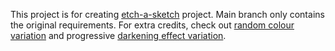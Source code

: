 This project is for creating [etch-a-sketch][odin-etch-a-sketch] project.
Main branch only contains the original requirements.
For extra credits, check out [random colour variation][random-col-branch] and progressive [darkening effect variation][progressive-darkness].

[odin-etch-a-sketch]: https://www.theodinproject.com/lessons/foundations-etch-a-sketch
[random-col-branch]: https://github.com/nintendoit/etch-a-sketch/tree/extra-credit-rand-col
[progressive-darkness]: https://github.com/nintendoit/etch-a-sketch/tree/extra-credit-progressive-dark
